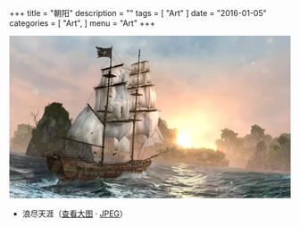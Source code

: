 +++
title = "朝阳"
description = ""
tags = [
    "Art"
]
date = "2016-01-05"
categories = [
    "Art",
]
menu = "Art"
+++

![请使用支持Webp的浏览器(最新版Chrome/FireFox)查看](/images/post/20160105091800.webp)
<!--more-->
* 浪尽天涯（[查看大图](/images/post/20160105091801.webp "webp格式图片") &middot; [JPEG](/images/post/20160105091801.jpg "jpeg格式图片")）
